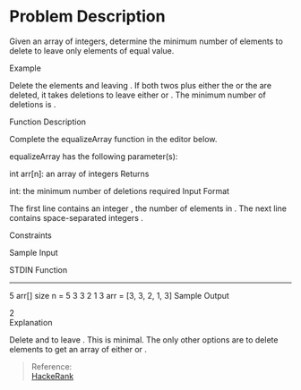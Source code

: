# Problem Description

Given an array of integers, determine the minimum number of elements to delete to leave only elements of equal value.

Example


Delete the  elements  and  leaving . If both twos plus either the  or the  are deleted, it takes  deletions to leave either  or . The minimum number of deletions is .

Function Description

Complete the equalizeArray function in the editor below.

equalizeArray has the following parameter(s):

int arr[n]: an array of integers
Returns

int: the minimum number of deletions required
Input Format

The first line contains an integer , the number of elements in .
The next line contains  space-separated integers .

Constraints

Sample Input

STDIN       Function
-----       --------
5           arr[] size n = 5
3 3 2 1 3   arr = [3, 3, 2, 1, 3]
Sample Output

2   
Explanation

Delete  and  to leave . This is minimal. The only other options are to delete  elements to get an array of either  or .

>Reference: <br>
[HackeRank](https://www.hackerrank.com/challenges/equality-in-a-array/problem?utm_campaign=challenge-recommendation&utm_medium=email&utm_source=24-hour-campaign&isFullScreen=true)
